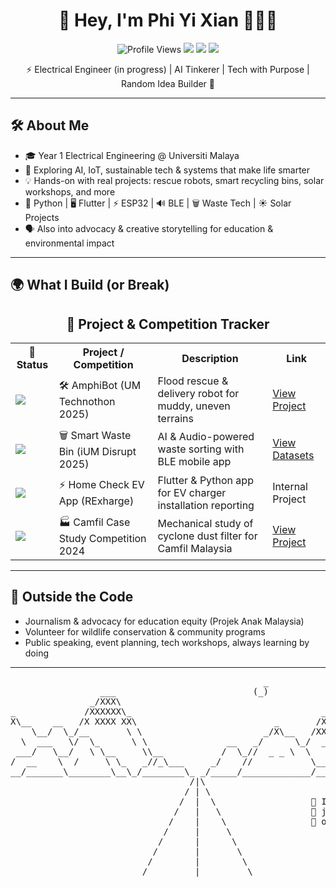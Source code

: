 <h1 align="center">🌿 Hey, I'm Phi Yi Xian 👩🏻‍💻</h1>

<p align="center">
  <img src="https://komarev.com/ghpvc/?username=phiyixian&label=Profile%20Views&color=0e75b6&style=for-the-badge" alt="Profile Views" />
  <a href="https://github.com/phiyixian"><img src="https://img.shields.io/badge/GitHub-181717?style=for-the-badge&logo=github&logoColor=white"/></a>
  <a href="https://www.linkedin.com/in/phi-yi-xian-0160781b9/"><img src="https://img.shields.io/badge/LinkedIn-0A66C2?style=for-the-badge&logo=linkedin&logoColor=white"/></a>
  <a href="mailto:priverco5614@gmail.com"><img src="https://img.shields.io/badge/Email-D14836?style=for-the-badge&logo=gmail&logoColor=white"/></a>
</p>

<p align="center">
⚡ Electrical Engineer (in progress) | AI Tinkerer | Tech with Purpose | Random Idea Builder 🚀
</p>

---

## 🛠️ About Me

- 🎓 Year 1 Electrical Engineering @ Universiti Malaya  
- 🧠 Exploring AI, IoT, sustainable tech & systems that make life smarter  
- 💡 Hands-on with real projects: rescue robots, smart recycling bins, solar workshops, and more  
- 🐍 Python | 🖥️ Flutter | ⚡ ESP32 | 🔊 BLE | 🗑️ Waste Tech | ☀️ Solar Projects  
- 🗣️ Also into advocacy & creative storytelling for education & environmental impact  

---

## 🌍 What I Build (or Break)  
<h2 align="center">🚀 Project & Competition Tracker</h2>

<table>
  <tr>
    <th>🏅 Status</th>
    <th>Project / Competition</th>
    <th>Description</th>
    <th>Link</th>
  </tr>
  
  <tr>
    <td><img src="https://img.shields.io/badge/2nd%20Runner%20Up-blue?style=flat-square"/></td>
    <td>🛠️ AmphiBot (UM Technothon 2025)</td>
    <td>Flood rescue & delivery robot for muddy, uneven terrains</td>
    <td><a href="https://github.com/phiyixian/amphibot">View Project</a></td>
  </tr>
  
  <tr>
    <td><img src="https://img.shields.io/badge/Special%20Mention-ffcc00?style=flat-square"/></td>
    <td>🗑️ Smart Waste Bin (iUM Disrupt 2025)</td>
    <td>AI & Audio-powered waste sorting with BLE mobile app</td>
    <td><a href="https://github.com/phiyixian/smart_waste_bin_data_samples/tree/main/dataset">View Datasets</a></td>
  </tr>

  <tr>
    <td><img src="https://img.shields.io/badge/Intern%20Project-grey?style=flat-square"/></td>
    <td>⚡ Home Check EV App (RExharge)</td>
    <td>Flutter & Python app for EV charger installation reporting</td>
    <td>Internal Project</td>
  </tr>

  <tr>
    <td><img src="https://img.shields.io/badge/Champion-44cc11?style=flat-square"/></td>
    <td>🏭 Camfil Case Study Competition 2024</td>
    <td>Mechanical study of cyclone dust filter for Camfil Malaysia</td>
    <td><a href="Ask Camfil Malaysia">View Project</a></td>
  </tr>

</table>



---

## 🎯 Outside the Code  

- Journalism & advocacy for education equity (Projek Anak Malaysia)  
- Volunteer for wildlife conservation & community programs  
- Public speaking, event planning, tech workshops, always learning by doing  



---

<p align="center">
  <pre>
                                                _
                 ___                          (_)
               _/XXX\
_             /XXXXXX\_                                    __
X\__    __   /X XXXX XX\                          _       /XX\__      ___
    \__/  \_/__       \ \                       _/X\__   /XX XXX\____/XXX\
  \  ___   \/  \_      \ \               __   _/      \_/  _/  -   __  -  \__/
 ___/   \__/   \ \__     \\__           /  \_//  _ _ \  \     __  /  \____//
/  __    \  /     \ \_   _//_\___     _/    //           \___/  \/     __/
__/_______\________\__\_/________\_ _/_____/_____________/_______\____/_______
                                  /|\                    
                                 / | \                   
                                /  |  \                  🌟 It's a long
                               /   |   \                 🌟 journey ahead...
                              /    |    \                🌟 one line of code at a time.
                             /     |     \
                            /      |      \
                           /       |       \
                          /        |        \
                         /         |         \

  </pre>
</p>

